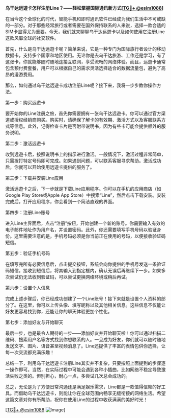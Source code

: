 **乌干达远遊卡怎样注册Line？——轻松掌握国际通讯新方式[[TG💪+ @esim1088](https://t.me/s/esim1088)]**

在当今这个全球化的时代，智能手机和即时通讯软件已经成为我们生活中不可或缺的一部分。对于那些经常旅行或者需要在国外保持联系的人来说，选择一款合适的SIM卡显得尤为重要。今天，我们就来聊聊乌干达远遊卡以及如何使用它注册Line这款风靡全球的社交软件。

首先，什么是乌干达远遊卡呢？简单来说，它是一种专门为国际旅行者设计的移动数据卡，支持多个国家和地区使用。无论你是去乌干达旅游、工作还是学习，有了这张卡，你就能够随时随地连接互联网，享受流畅的网络体验。而且，远遊卡通常包含预付费套餐，用户可以根据自己的需求灵活选择适合的数据流量包，避免了高昂的漫游费用。

那么，如何通过乌干达远遊卡成功注册Line呢？接下来，我将一步步教你操作方法。

第一步：购买远遊卡

要开始你的Line注册之旅，首先你需要拥有一张乌干达远遊卡。你可以通过官方渠道或授权经销商购买。购买时，请确保了解卡的有效期、激活方式以及客服联系方式等信息。此外，记得检查卡片是否附带说明书，因为有些卡可能会提供额外的服务说明。

第二步：激活远遊卡

收到远遊卡后，按照说明书上的指示进行激活。一般情况下，激活过程非常简单，只需拨打特定号码即可完成。如果遇到问题，可以联系客服寻求帮助。激活成功后，你就可以开始使用远遊卡提供的服务了。

第三步：下载并安装Line应用

激活远遊卡之后，下一步就是下载Line应用程序。你可以在手机的应用商店（如Google Play Store或Apple App Store）中搜索“Line”，然后点击下载安装。安装完成后，打开应用程序，你会看到一个简洁直观的界面。

第四步：注册Line账号

进入Line主界面后，点击“注册”按钮，开始创建一个新的账号。你需要输入有效的电子邮件地址作为用户名，并设置密码。此外，你还需要填写手机号码以验证身份。这里需要注意的是，手机号码必须是你当前正在使用的号码，以便接收验证码短信。

第五步：验证手机号码

在填写完所有必要信息后，点击提交按钮，系统会向你提供的手机号发送一条验证码短信。接收到短信后，将其输入到指定框内，确认无误后再继续下一步。如果多次尝试仍无法收到验证码，可以尝试更换网络环境或稍后再试。

第六步：设置个人信息

完成上述步骤后，你已经成功创建了一个Line账号！接下来就是设置个人资料的部分了。在这里，你可以上传头像、填写昵称以及其他相关信息。这些信息不仅能让好友更容易找到你，还能让你的聊天体验更加个性化。

第七步：添加好友与开始聊天

最后一步，也是最令人期待的一步——添加好友并开始聊天啦！你可以通过扫描二维码、搜索用户名等方式找到你想联系的人。一旦成为好友，你们就可以随时随地发送文字、图片、语音甚至视频消息了。Line还提供了丰富的表情包供你选择，让每一次交流都充满乐趣！

总结一下，利用乌干达远遊卡注册Line其实并不复杂，只要按照上面提到的步骤逐一操作即可。当然，在实际过程中可能会遇到各种小插曲，比如网络不稳定导致激活失败之类的。但别担心，耐心一点，多尝试几次总会成功的。

总之，无论是为了方便日常沟通还是满足娱乐需求，Line都是一款值得信赖的好工具。而借助乌干达远遊卡，则能让你在全球范围内畅享无缝衔接的网络生活。希望这篇文章对你有所帮助，祝你在使用Line的过程中收获满满的美好时光！

[[TG💪+ @esim1088](https://t.me/s/esim1088) ![Image](https://i.postimg.cc/4NQfJmqS/Snipaste-2025-05-13-00-14-12.png)]